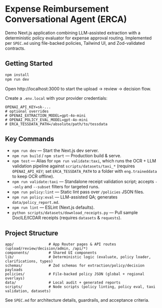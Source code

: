 # Expense Reimbursement Conversational Agent (ERCA)

Demo Next.js application combining LLM-assisted extraction with a deterministic policy evaluator for expense approval routing. Implemented per `SPEC.md` using file-backed policies, Tailwind UI, and Zod-validated contracts.

## Getting Started

```bash
npm install
npm run dev
```

Open http://localhost:3000 to start the upload → review → decision flow.

Create a `.env.local` with your provider credentials:

```
OPENAI_API_KEY=sk-...
# optional overrides
# OPENAI_EXTRACTION_MODEL=gpt-4o-mini
# OPENAI_POLICY_EVAL_MODEL=gpt-4o-mini
# ERCA_TESSDATA_PATH=/absolute/path/to/tessdata
```

## Key Commands

- `npm run dev` — Start the Next.js dev server.
- `npm run build` / `npm start` — Production build & serve.
- `npm test` — Alias for `npm run validate:taxi`, which runs the OCR + LLM validation pipeline against `scripts/datasets/taxi_*` (requires `OPENAI_API_KEY`; set `ERCA_TESSDATA_PATH` to a folder with `eng.traineddata` to keep OCR offline).
- `npm run validate:taxi` — Standalone receipt validation script; accepts `--only` and `--subset` filters for targeted runs.
- `npm run policy:lint` — Static lint pass over `/policies` JSON files.
- `npm run policy:eval` — LLM-assisted QA; generates `data/policy_report.md`.
- `npm run lint` — ESLint (Next.js defaults).
- `python scripts/datasets/download_receipts.py` — Pull sample DocILE/ICDAR receipts (requires `datasets` & `requests`).

## Project Structure

```
app/                # App Router pages & API routes (upload/review/decision/admin, /api/*)
components/         # Shared UI components
lib/                # Deterministic logic (evaluate, policy loader, clarifications, types)
schemas/            # Zod schemas for extraction/policy/decision payloads
policies/           # File-backed policy JSON (global + regional overlays)
data/               # Local audit + generated reports
scripts/            # Node scripts (policy linting, policy eval, taxi validation, datasets)
```

See `SPEC.md` for architecture details, guardrails, and acceptance criteria.
